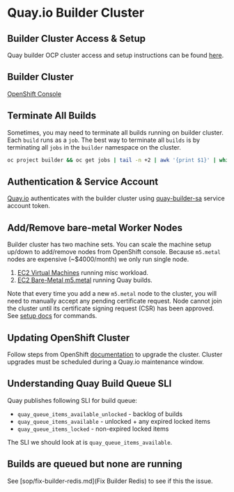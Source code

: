 # Quay.io Builder Cluster

## Builder Cluster Access & Setup

Quay builder OCP cluster access and setup instructions can be found [here](quay-builder-ocp-cluster-setup/README.md).

## Builder Cluster

[OpenShift Console](https://console-openshift-console.apps.c1.ocp4-builder.quay.io/k8s/ns/builder/jobs)

## Terminate All Builds

Sometimes, you may need to terminate all builds running on builder cluster. Each `build` runs as a `job`. The best way to terminate all `builds` is by terminating all `jobs` in the `builder` namespace on the cluster.

```sh
oc project builder && oc get jobs | tail -n +2 | awk '{print $1}' | while read line; do oc delete job $line; done
```

## Authentication & Service Account

[Quay.io](https://quay.io) authenticates with the builder cluster using [quay-builder-sa](https://console-openshift-console.apps.c1.ocp4-builder.quay.io/k8s/ns/builder/serviceaccounts/quay-builder-sa) service account token.

## Add/Remove bare-metal Worker Nodes

Builder cluster has two machine sets. You can scale the machine setup up/down to add/remove nodes from OpenShift console. Because `m5.metal` nodes are expensive (~$4000/month) we only run single node.

1. [EC2 Virtual Machines](https://console-openshift-console.apps.c1.ocp4-builder.quay.io/k8s/ns/openshift-machine-api/machine.openshift.io~v1beta1~MachineSet/c1-gjlfl-worker-us-east-1d) running misc workload.
2. [EC2 Bare-Metal m5.metal](https://console-openshift-console.apps.c1.ocp4-builder.quay.io/k8s/ns/openshift-machine-api/machine.openshift.io~v1beta1~MachineSet/c1-gjlfl-builder-worker-us-east-1d) running Quay builds.

Note that every time you add a new `m5.metal` node to the cluster, you will need to manually accept any pending certificate request. Node cannot join the cluster until its certificate signing request (CSR) has been approved. See [setup docs](quay-builder-ocp-cluster-setup/README.md#approve-csr-for-machineset) for commands.

## Updating OpenShift Cluster

Follow steps from OpenShift [documentation](https://docs.openshift.com/container-platform/4.1/updating/updating-cluster.html) to upgrade the cluster. Cluster upgrades must be scheduled during a Quay.io maintenance window.

## Understanding Quay Build Queue SLI

Quay publishes following SLI for build queue:

- `quay_queue_items_available_unlocked` - backlog of builds
- `quay_queue_items_available` - unlocked + any expired locked items
- `quay_queue_items_locked` - non-expired locked items

The SLI we should look at is `quay_queue_items_available`.

## Builds are queued but none are running

See [sop/fix-builder-redis.md](Fix Builder Redis) to see if this the issue.
